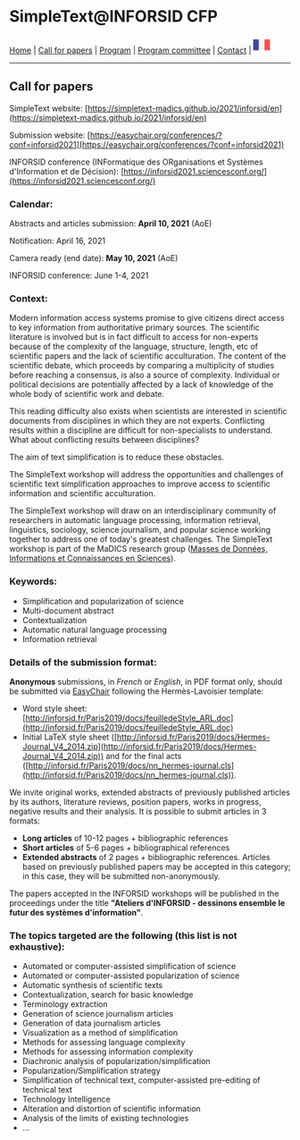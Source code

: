 
# SimpleText@INFORSID CFP

[Home](https://simpletext-madics.github.io/2021/inforsid/en) | [Call for papers](https://simpletext-madics.github.io/2021/inforsid/en/CFP) | [Program](https://simpletext-madics.github.io/2021/inforsid/en/program) | [Program committee](https://simpletext-madics.github.io/2021/inforsid/en/comite) | [Contact](https://simpletext-madics.github.io/2021/inforsid/en/contact) | [<img src="../FR.png" width="30">](https://simpletext-madics.github.io/2021/inforsid/fr/CFP)

---

## Call for papers

SimpleText website: [https://simpletext-madics.github.io/2021/inforsid/en](https://simpletext-madics.github.io/2021/inforsid/en)

Submission website: [https://easychair.org/conferences/?conf=inforsid2021](https://easychair.org/conferences/?conf=inforsid2021) 

INFORSID conference (INFormatique des ORganisations et Systèmes d'Information et de Décision): [https://inforsid2021.sciencesconf.org/](https://inforsid2021.sciencesconf.org/)

### Calendar:
Abstracts and articles submission: **April 10, 2021** (AoE)

Notification: April 16, 2021

Camera ready (end date): **May 10, 2021** (AoE)

INFORSID conference: June 1-4, 2021

### Context: 
Modern information access systems promise to give citizens direct access to key information from authoritative primary sources. The scientific literature is involved but is in fact difficult to access for non-experts because of the complexity of the language, structure, length, etc of scientific papers and the lack of scientific acculturation. The content of the scientific debate, which proceeds by comparing a multiplicity of studies before reaching a consensus, is also a source of complexity. Individual or political decisions are potentially affected by a lack of knowledge of the whole body of scientific work and debate.

This reading difficulty also exists when scientists are interested in scientific documents from disciplines in which they are not experts. Conflicting results within a discipline are difficult for non-specialists to understand. What about conflicting results between disciplines?

The aim of text simplification is to reduce these obstacles.

The SimpleText workshop will address the opportunities and challenges of scientific text simplification approaches to improve access to scientific information and scientific acculturation.

The SimpleText workshop will draw on an interdisciplinary community of researchers in automatic language processing, information retrieval, linguistics, sociology, science journalism, and popular science working together to address one of today's greatest challenges. The SimpleText workshop is part of the MaDICS research group ([Masses de Données, Informations et Connaissances en Sciences](https://www.madics.fr/ateliers/simpletext/)).

### Keywords: 
* Simplification and popularization of science
* Multi-document abstract
* Contextualization
* Automatic natural language processing
* Information retrieval

### Details of the submission format:
**Anonymous** submissions, in *French* or *English*, in PDF format only, should be submitted via [EasyChair](https://easychair.org/conferences/?conf=inforsid2021) following the Hermès-Lavoisier template:
*	Word style sheet: [http://inforsid.fr/Paris2019/docs/feuilledeStyle_ARL.doc](http://inforsid.fr/Paris2019/docs/feuilledeStyle_ARL.doc)
* Initial LaTeX style sheet ([http://inforsid.fr/Paris2019/docs/Hermes-Journal_V4_2014.zip](http://inforsid.fr/Paris2019/docs/Hermes-Journal_V4_2014.zip)) and for the final acts ([http://inforsid.fr/Paris2019/docs/nn_hermes-journal.cls](http://inforsid.fr/Paris2019/docs/nn_hermes-journal.cls)). 

We invite original works, extended abstracts of previously published articles by its authors, literature reviews, position papers, works in progress, negative results and their analysis. It is possible to submit articles in 3 formats:
* **Long articles** of 10-12 pages + bibliographic references
* **Short articles** of 5-6 pages + bibliographical references
* **Extended abstracts** of 2 pages + bibliographic references. Articles based on previously published papers may be accepted in this category; in this case, they will be submitted non-anonymously.

The papers accepted in the INFORSID workshops will be published in the proceedings under the title **"Ateliers d'INFORSID - dessinons ensemble le futur des systèmes d'information"**. 

### The topics targeted are the following (this list is not exhaustive):
* Automated or computer-assisted simplification of science
* Automated or computer-assisted popularization of science
* Automatic synthesis of scientific texts
* Contextualization, search for basic knowledge
* Terminology extraction
* Generation of science journalism articles
* Generation of data journalism articles
* Visualization as a method of simplification
* Methods for assessing language complexity
* Methods for assessing information complexity
* Diachronic analysis of popularization/simplification
* Popularization/Simplification strategy
* Simplification of technical text, computer-assisted pre-editing of technical text
* Technology Intelligence
* Alteration and distortion of scientific information
* Analysis of the limits of existing technologies
* …
